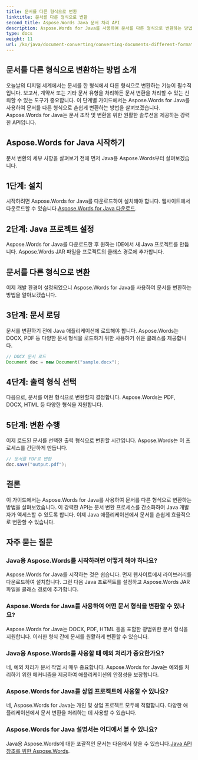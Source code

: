 ```yaml
---
title: 문서를 다른 형식으로 변환
linktitle: 문서를 다른 형식으로 변환
second_title: Aspose.Words Java 문서 처리 API
description: Aspose.Words for Java를 사용하여 문서를 다른 형식으로 변환하는 방법을 알아보세요. 효율적인 문서 변환을 위한 단계별 가이드.
type: docs
weight: 11
url: /ko/java/document-converting/converting-documents-different-formats/
---
```


## 문서를 다른 형식으로 변환하는 방법 소개

오늘날의 디지털 세계에서는 문서를 한 형식에서 다른 형식으로 변환하는 기능이 필수적입니다. 보고서, 계약서 또는 기타 문서 유형을 처리하든 문서 변환을 처리할 수 있는 신뢰할 수 있는 도구가 중요합니다. 이 단계별 가이드에서는 Aspose.Words for Java를 사용하여 문서를 다른 형식으로 손쉽게 변환하는 방법을 살펴보겠습니다. Aspose.Words for Java는 문서 조작 및 변환을 위한 원활한 솔루션을 제공하는 강력한 API입니다.

## Aspose.Words for Java 시작하기

문서 변환의 세부 사항을 살펴보기 전에 먼저 Java용 Aspose.Words부터 살펴보겠습니다.

## 1단계: 설치

 시작하려면 Aspose.Words for Java를 다운로드하여 설치해야 합니다. 웹사이트에서 다운로드할 수 있습니다.[Aspose.Words for Java 다운로드](https://releases.aspose.com/words/java/).

## 2단계: Java 프로젝트 설정

Aspose.Words for Java를 다운로드한 후 원하는 IDE에서 새 Java 프로젝트를 만듭니다. Aspose.Words JAR 파일을 프로젝트의 클래스 경로에 추가합니다.

## 문서를 다른 형식으로 변환

이제 개발 환경이 설정되었으니 Aspose.Words for Java를 사용하여 문서를 변환하는 방법을 알아보겠습니다.

## 3단계: 문서 로딩

문서를 변환하기 전에 Java 애플리케이션에 로드해야 합니다. Aspose.Words는 DOCX, PDF 등 다양한 문서 형식을 로드하기 위한 사용하기 쉬운 클래스를 제공합니다.

```java
// DOCX 문서 로드
Document doc = new Document("sample.docx");
```

## 4단계: 출력 형식 선택

다음으로, 문서를 어떤 형식으로 변환할지 결정합니다. Aspose.Words는 PDF, DOCX, HTML 등 다양한 형식을 지원합니다.

## 5단계: 변환 수행

이제 로드된 문서를 선택한 출력 형식으로 변환할 시간입니다. Aspose.Words는 이 프로세스를 간단하게 만듭니다.

```java
// 문서를 PDF로 변환
doc.save("output.pdf");
```

## 결론

이 가이드에서는 Aspose.Words for Java를 사용하여 문서를 다른 형식으로 변환하는 방법을 살펴보았습니다. 이 강력한 API는 문서 변환 프로세스를 간소화하여 Java 개발자가 액세스할 수 있도록 합니다. 이제 Java 애플리케이션에서 문서를 손쉽게 효율적으로 변환할 수 있습니다.

## 자주 묻는 질문

### Java용 Aspose.Words를 시작하려면 어떻게 해야 하나요?

Aspose.Words for Java를 시작하는 것은 쉽습니다. 먼저 웹사이트에서 라이브러리를 다운로드하여 설치합니다. 그런 다음 Java 프로젝트를 설정하고 Aspose.Words JAR 파일을 클래스 경로에 추가합니다.

### Aspose.Words for Java를 사용하여 어떤 문서 형식을 변환할 수 있나요?

Aspose.Words for Java는 DOCX, PDF, HTML 등을 포함한 광범위한 문서 형식을 지원합니다. 이러한 형식 간에 문서를 원활하게 변환할 수 있습니다.

### Java용 Aspose.Words를 사용할 때 예외 처리가 중요한가요?

네, 예외 처리가 문서 작업 시 매우 중요합니다. Aspose.Words for Java는 예외를 처리하기 위한 메커니즘을 제공하여 애플리케이션의 안정성을 보장합니다.

### Aspose.Words for Java를 상업 프로젝트에 사용할 수 있나요?

네, Aspose.Words for Java는 개인 및 상업 프로젝트 모두에 적합합니다. 다양한 애플리케이션에서 문서 변환을 처리하는 데 사용할 수 있습니다.

### Aspose.Words for Java 설명서는 어디에서 볼 수 있나요?

 Java용 Aspose.Words에 대한 포괄적인 문서는 다음에서 찾을 수 있습니다.[Java API 참조를 위한 Aspose.Words](https://reference.aspose.com/words/java/).